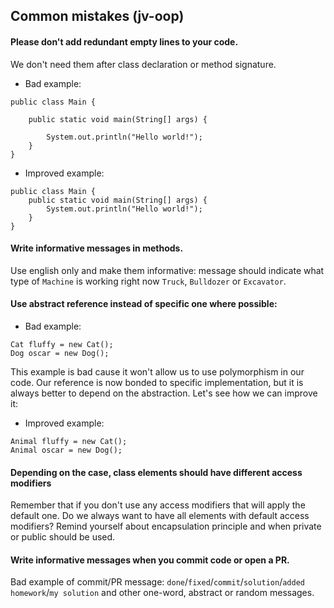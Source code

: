 ## Common mistakes (jv-oop)

#### Please don't add redundant empty lines to your code.
We don't need them after class declaration or method signature.
* Bad example:
```
public class Main {

    public static void main(String[] args) {
    
        System.out.println("Hello world!");
    }
}
```
* Improved example:
```
public class Main {
    public static void main(String[] args) {
        System.out.println("Hello world!");
    }
}
```

#### Write informative messages in methods.
Use english only and make them informative:
message should indicate what type of `Machine` is working right now `Truck`, `Bulldozer` or `Excavator`.

#### Use abstract reference instead of specific one where possible: 
* Bad example:
```
Cat fluffy = new Cat();
Dog oscar = new Dog();
```
This example is bad cause it won't allow us to use polymorphism in our code.
Our reference is now bonded to specific implementation, but it is always better to depend on the abstraction.
Let's see how we can improve it:
* Improved example:
```
Animal fluffy = new Cat();
Animal oscar = new Dog();
```  

#### Depending on the case, class elements should have different access modifiers
Remember that if you don't use any access modifiers that will apply the default one. Do we always want
to have all elements with default access modifiers? Remind yourself about encapsulation principle and 
when private or public should be used.

#### Write informative messages when you commit code or open a PR.         
Bad example of commit/PR message: `done`/`fixed`/`commit`/`solution`/`added homework`/`my solution` and other one-word, abstract or random messages. 
